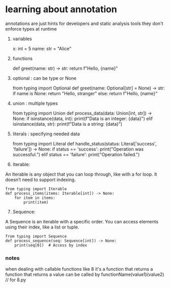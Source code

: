 # learning about annotation
annotations are just hints for developers and static analysis tools
they don't enforce types at runtime


1. variables

    x: int = 5
    name: str = "Alice"

2. functions

    def greet(name: str) -> str:
        return f"Hello, {name}"

3. optional : can be type or None

    from typing import Optional
    def greet(name: Optional[str] = None) -> str:
        if name is None:
            return "Hello, stranger"
        else:
            return f"Hello, {name}"

4. union : multiple types

    from typing import Union
    def process_data(data: Union[int, str]) -> None:
        if isinstance(data, int):
            print(f"Data is an integer: {data}")
        elif isinstance(data, str):
            print(f"Data is a string: {data}")

5. literals : specifying needed data

    from typing import Literal
    def handle_status(status: Literal['success', 'failure']) -> None:
        if status == 'success':
            print("Operation was successful.")
        elif status == 'failure':
            print("Operation failed.")
6. Iterable:

An Iterable is any object that you can loop through, like with a for loop. It doesn’t need to support indexing.

    from typing import Iterable
    def process_items(items: Iterable[int]) -> None:
        for item in items:
            print(item)


7. Sequence:

A Sequence is an iterable with a specific order. You can access elements using their index, like a list or tuple.

    from typing import Sequence
    def process_sequence(seq: Sequence[int]) -> None:
        print(seq[0])  # Access by index

### notes

when dealing with callable functions like 8
it's a function that returns a function that returns a value
can be called by functionName(value1)(value2) // for 8.py
